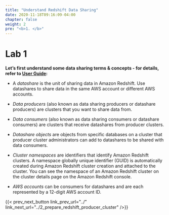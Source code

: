 ```yaml
---
title: "Understand Redshift Data Sharing"
date: 2020-11-18T09:16:09-04:00
chapter: false
weight: 2
pre: "<b>1. </b>"
---
```


# Lab 1

**Let’s first understand some data sharing terms & concepts - for details, refer to [User Guide](https://docs.aws.amazon.com/redshift/latest/dg/concepts.html):**

* A _datashare_ is the unit of sharing data in Amazon Redshift. Use datashares to share data in the same AWS account or different AWS accounts.

* _Data producers_ (also known as data sharing producers or datashare producers) are clusters that you want to share data from.

* _Data consumers_ (also known as data sharing consumers or datashare consumers) are clusters that receive datashares from producer clusters.

* _Datashare objects_ are objects from specific databases on a cluster that producer cluster administrators can add to datashares to be shared with data consumers.

* _Cluster namespaces_ are identifiers that identify Amazon Redshift clusters. A namespace globally unique identifier (GUID) is automatically created during Amazon Redshift cluster creation and attached to the cluster. You can see the namespace of an Amazon Redshift cluster on the cluster details page on the Amazon Redshift console.

* _AWS accounts_ can be consumers for datashares and are each represented by a 12-digit AWS account ID. 


{{< prev_next_button link_prev_url="../" link_next_url="../2_prepare_redshift_producer_cluster" />}}
